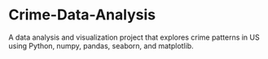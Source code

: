 # Crime-Data-Analysis
A data analysis and visualization project that explores crime patterns in US using Python, numpy, pandas, seaborn, and matplotlib.
